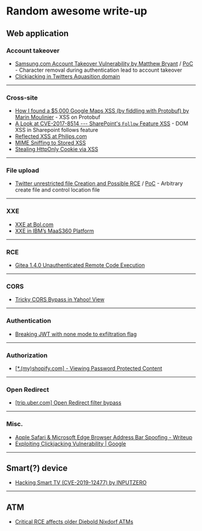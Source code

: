 # Random awesome write-up

## **Web application**
### Account takeover
- [Samsung.com Account Takeover Vulnerability by Matthew Bryant](https://thehackerblog.com/samsung-com-account-takeover-vulnerability-write-up/) / [PoC](https://www.youtube.com/watch?v=NWPRLb36hwU) - Character removal during authentication lead to account takeover
- [Clickjacking in Twitters Aquasition domain](https://www.youtube.com/watch?v=xj8sgrog9Zk)

---

### Cross-site
- [How I found a $5,000 Google Maps XSS (by fiddling with Protobuf) by Marin Moulinier](https://medium.com/@marin_m/how-i-found-a-5-000-google-maps-xss-by-fiddling-with-protobuf-963ee0d9caff?fbclid=IwAR2ayy9fD9CS0nSGOHdMH1tJ64WXKZAHhtWI2HpKU1ppliU5VTApSUEn1B0) - XSS on Protobuf
- [A Look at CVE-2017-8514 --- SharePoint's `Follow` Feature XSS](https://respectxss.blogspot.com/2017/06/a-look-at-cve-2017-8514-sharepoints.html) - DOM XSS in Sharepoint follows feature
- [Reflected XSS at Philips.com](https://medium.com/@jonathanbouman/reflected-xss-at-philips-com-e48bf8f9cd3c)
- [MIME Sniffing to Stored XSS](https://anotherhackerblog.com/exploiting-file-uploads-pt1/?fbclid=IwAR3Tl0g1czGuqjTGEh9VorJMyVyMBFOpS-BVO9wogGsZUQVLGE0MjCVOjpw)
- [Stealing HttpOnly Cookie via XSS](https://medium.com/@yassergersy/xss-to-session-hijack-6039e11e6a81)

---

### File upload
- [Twitter unrestricted file Creation and Possible RCE](https://hackerone.com/reports/191884) / [PoC](https://www.youtube.com/watch?v=OPlexp-1XxU) -
Arbitrary create file and control location file

---

### XXE
- [XXE at Bol.com](https://medium.com/@jonathanbouman/xxe-at-bol-com-7d331186de54)
- [XXE in IBM’s MaaS360 Platform](https://blog.netspi.com/xxe-in-ibms-maas360-platform/)

---

### RCE
- [Gitea 1.4.0 Unauthenticated Remote Code Execution](https://security.szurek.pl/gitea-1-4-0-unauthenticated-rce.html)

---

### CORS
- [Tricky CORS Bypass in Yahoo! View](https://www.corben.io/tricky-CORS/)

---

### Authentication
- [Breaking JWT with none mode to exfiltration flag](https://medium.com/@amalmurali47/h1-702-ctf-web-challenge-write-up-53de31b2ddce)

---

### Authorization
- [[\*.(my)shopify.com] - Viewing Password Protected Content](https://hackerone.com/reports/421859?fbclid=IwAR19-Tv1OjTNgKVnKcNWRtA3YPsncRTcVk-yPe2RoHn5wyk90VxkQuHNH1k)

---

### Open Redirect
- [[trip.uber.com] Open Redirect filter bypass](https://www.youtube.com/watch?v=ABLQADqaJuo)

---

### Misc.
- [Apple Safari & Microsoft Edge Browser Address Bar Spoofing - Writeup](https://www.rafaybaloch.com/2018/09/apple-safari-microsoft-edge-browser.html)
- [Exploiting Clickjacking Vulnerability | Google](https://jasminderpalsingh.info/exploiting-google-clickjacking-vulnerability-to-steal-user-cookies/)

---

## **Smart(?) device**
- [Hacking Smart TV (CVE-2019-12477) by INPUTZERO](https://www.inputzero.io/2019/06/hacking-smart-tv.html?fbclid=IwAR3di_tJTjpBeTcffRoHHvMx0MJn3SmPiKz4obF6SBQk1lHwmIEUnvFr-qg)

---

## **ATM**
- [Critical RCE affects older Diebold Nixdorf ATMs](https://medium.com/nightst0rm/t%E1%BA%A3n-m%E1%BA%A1n-v%E1%BB%81-l%E1%BB%97-h%E1%BB%95ng-trong-atm-diebold-f1040a70f2c9)
